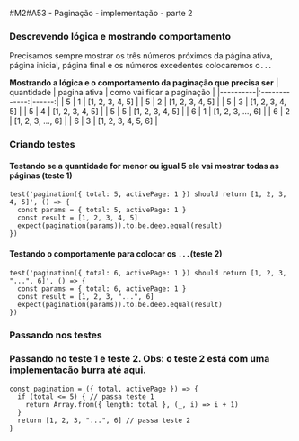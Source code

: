 #M2#A53 - Paginação - implementação - parte 2


### Descrevendo lógica e mostrando comportamento
Precisamos sempre mostrar os três números próximos da página ativa, página inicial, página final e os números excedentes colocaremos o`...`


**Mostrando a lógica e o comportamento da paginação que precisa ser**
| quantidade   |      pagina ativa      |  como vai ficar a paginação |
|----------|:-------------:|------:|
| 5 | 1 | [1, 2, 3, 4, 5] |
| 5 | 2 | [1, 2, 3, 4, 5] |
| 5 | 3 | [1, 2, 3, 4, 5] |
| 5 | 4 | [1, 2, 3, 4, 5] |
| 5 | 5 | [1, 2, 3, 4, 5] |
| 6 | 1 | [1, 2, 3, ..., 6] |
| 6 | 2 | [1, 2, 3, ..., 6] |
| 6 | 3 | [1, 2, 3, 4, 5, 6] |


### Criando testes

#### Testando se a quantidade for menor ou igual 5 ele vai mostrar todas as páginas (teste 1)
```
test('pagination({ total: 5, activePage: 1 }) should return [1, 2, 3, 4, 5]', () => {
  const params = { total: 5, activePage: 1 }
  const result = [1, 2, 3, 4, 5]
  expect(pagination(params)).to.be.deep.equal(result)
})
```

#### Testando o comportamente para colocar os `...`(teste 2)
```
test('pagination({ total: 6, activePage: 1 }) should return [1, 2, 3, "...", 6]', () => {
  const params = { total: 6, activePage: 1 }
  const result = [1, 2, 3, "...", 6]
  expect(pagination(params)).to.be.deep.equal(result)
})
```
### Passando nos testes

### Passando no teste 1 e teste 2. Obs: o teste 2 está com uma implementacão burra até aqui.

```
const pagination = ({ total, activePage }) => {
  if (total <= 5) { // passa teste 1
    return Array.from({ length: total }, (_, i) => i + 1)
  }
  return [1, 2, 3, "...", 6] // passa teste 2
}
```

